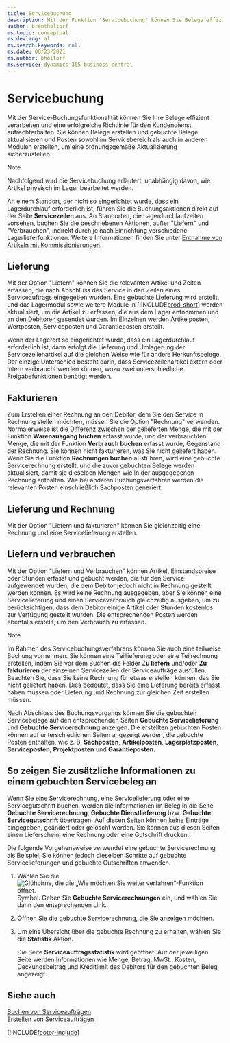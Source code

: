 ```yaml
---
title: Servicebuchung
description: Mit der Funktion "Servicebuchung" können Sie Belege effizient verarbeiten und damit eine erfolgreiche Debitorenservicepolitik sicherstellen.
author: brentholtorf
ms.topic: conceptual
ms.devlang: al
ms.search.keywords: null
ms.date: 06/23/2021
ms.author: bholtorf
ms.service: dynamics-365-business-central
---
```

# <a name="service-posting"></a>Servicebuchung
Mit der Service-Buchungsfunktionalität können Sie Ihre Belege effizient verarbeiten und eine erfolgreiche Richtlinie für den Kundendienst aufrechterhalten. Sie können Belege erstellen und gebuchte Belege aktualisieren und Posten sowohl im Servicebereich als auch in anderen Modulen erstellen, um eine ordnungsgemäße Aktualisierung sicherzustellen.  

> [!NOTE]  
>  Nachfolgend wird die Servicebuchung erläutert, unabhängig davon, wie Artikel physisch im Lager bearbeitet werden.  
>   
>  An einem Standort, der nicht so eingerichtet wurde, dass ein Lagerdurchlauf erforderlich ist, führen Sie die Buchungsaktionen direkt auf der Seite **Servicezeilen** aus. An Standorten, die Lagerdurchlaufzeiten vorsehen, buchen Sie die beschriebenen Aktionen, außer "Liefern" und "Verbrauchen", indirekt durch je nach Einrichtung verschiedene Lagerlieferfunktionen. Weitere Informationen finden Sie unter [Entnahme von Artikeln mit Kommissionierungen](warehouse-how-to-pick-items-with-inventory-picks.md).  

## <a name="ship"></a>Lieferung
Mit der Option "Liefern" können Sie die relevanten Artikel und Zeiten erfassen, die nach Abschluss des Service in den Zeilen eines Serviceauftrags eingegeben wurden. Eine gebuchte Lieferung wird erstellt, und das Lagermodul sowie weitere Module in [!INCLUDE[prod_short](includes/prod_short.md)] werden aktualisiert, um die Artikel zu erfassen, die aus dem Lager entnommen und an den Debitoren gesendet wurden. Im Einzelnen werden Artikelposten, Wertposten, Serviceposten und Garantieposten erstellt.  

Wenn der Lagerort so eingerichtet wurde, dass ein Lagerdurchlauf erforderlich ist, dann erfolgt die Lieferung und Umlagerung der Servicezeilenartikel auf die gleichen Weise wie für andere Herkunftsbelege. Der einzige Unterschied besteht darin, dass Servicezeilenartikel extern oder intern verbraucht werden können, wozu zwei unterschiedliche Freigabefunktionen benötigt werden.

## <a name="invoice"></a>Fakturieren
Zum Erstellen einer Rechnung an den Debitor, dem Sie den Service in Rechnung stellen möchten, müssen Sie die Option "Rechnung" verwenden. Normalerweise ist die Differenz zwischen der gelieferten Menge, die mit der Funktion **Warenausgang buchen** erfasst wurde, und der verbrauchten Menge, die mit der Funktion **Verbrauch buchen** erfasst wurde, Gegenstand der Rechnung. Sie können nicht fakturieren, was Sie nicht geliefert haben. Wenn Sie die Funktion **Rechnungen buchen** ausführen, wird eine gebuchte Servicerechnung erstellt, und die zuvor gebuchten Belege werden aktualisiert, damit sie dieselben Mengen wie in der ausgegebenen Rechnung enthalten. Wie bei anderen Buchungsverfahren werden die relevanten Posten einschließlich Sachposten generiert.  

## <a name="ship-and-invoice"></a>Lieferung und Rechnung
Mit der Option "Liefern und fakturieren" können Sie gleichzeitig eine Rechnung und eine Servicelieferung erstellen.  

## <a name="ship-and-consume"></a>Liefern und verbrauchen
Mit der Option "Liefern und Verbrauchen" können Artikel, Einstandspreise oder Stunden erfasst und gebucht werden, die für den Service aufgewendet wurden, die dem Debitor jedoch nicht in Rechnung gestellt werden können. Es wird keine Rechnung ausgegeben, aber Sie können eine Servicelieferung und einen Serviceverbrauch gleichzeitig ausgeben, um zu berücksichtigen, dass dem Debitor einige Artikel oder Stunden kostenlos zur Verfügung gestellt wurden. Die entsprechenden Posten werden ebenfalls erstellt, um den Verbrauch zu erfassen.  

> [!NOTE]  
>  Im Rahmen des Servicebuchungsverfahrens können Sie auch eine teilweise Buchung vornehmen. Sie können eine Teillieferung oder eine Teilrechnung erstellen, indem Sie vor dem Buchen die Felder  Z**u liefern** und/oder  **Zu fakturieren** der einzelnen  Servicezeilen der Serviceaufträge ausfüllen. Beachten Sie, dass Sie keine Rechnung für etwas erstellen können, das Sie nicht geliefert haben. Dies bedeutet, dass Sie eine Lieferung bereits erfasst haben müssen oder Lieferung und Rechnung zur gleichen Zeit erstellen müssen.  

Nach Abschluss des Buchungsvorgangs können Sie die gebuchten Servicebelege auf den entsprechenden Seiten **Gebuchte Servicelieferung** und **Gebuchte Servicerechnung** anzeigen. Die erstellten gebuchten Posten können auf unterschiedlichen Seiten angezeigt werden, die gebuchte Posten enthalten, wie z. B. **Sachposten**, **Artikelposten**, **Lagerplatzposten**, **Serviceposten**, **Projektposten** und **Garantieposten**.  

## <a name="to-view-information-about-a-posted-service-document"></a>So zeigen Sie zusätzliche Informationen zu einem gebuchten Servicebeleg an
Wenn Sie eine Servicerechnung, eine Servicelieferung oder eine Servicegutschrift buchen, werden die Informationen im Beleg in die Seite **Gebuchte Servicerechnung**, **Gebuchte Dienstlieferung** bzw. **Gebuchte Servicegutschrift** übertragen. Auf diesen Seiten können keine Einträge eingegeben, geändert oder gelöscht werden. Sie können aus diesen Seiten einen Lieferschein, eine Rechnung oder eine Gutschrift drucken.  

Die folgende Vorgehensweise verwendet eine gebuchte Servicerechnung als Beispiel, Sie können jedoch dieselben Schritte auf gebuchte Servicelieferungen und gebuchte Gutschriften anwenden.  

1. Wählen Sie die ![Glühbirne, die die „Wie möchten Sie weiter verfahren“-Funktion öffnet.](media/ui-search/search_small.png "Was möchten Sie tun?") Symbol. Geben Sie **Gebuchte Servicerechnungen** ein, und wählen Sie dann den entsprechenden Link.  
2. Öffnen Sie die gebuchte Servicerechnung, die Sie anzeigen möchten.  
3. Um eine Übersicht über die gebuchte Rechnung zu erhalten, wählen Sie die **Statistik** Aktion.  

    Die Seite **Serviceauftragsstatistik** wird geöffnet. Auf der jeweiligen Seite werden Informationen wie Menge, Betrag, MwSt., Kosten, Deckungsbeitrag und Kreditlimit des Debitors für den gebuchten Beleg angezeigt.

## <a name="see-also"></a>Siehe auch
[Buchen von Serviceaufträgen](service-how-to-post-service-orders.md)   
[Erstellen von Serviceaufträgen](service-how-to-create-service-orders.md)


[!INCLUDE[footer-include](includes/footer-banner.md)]
